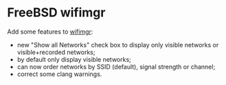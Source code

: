 # FreeBSD wifimgr

Add some features to [wifimgr](http://opal.com/freebsd/ports/net-mgmt/wifimgr/):

- new "Show all Networks" check box to display only visible networks or
  visible+recorded networks;
- by default only display visible networks;
- can now order networks by SSID (default), signal strength or channel;
- correct some clang warnings.
